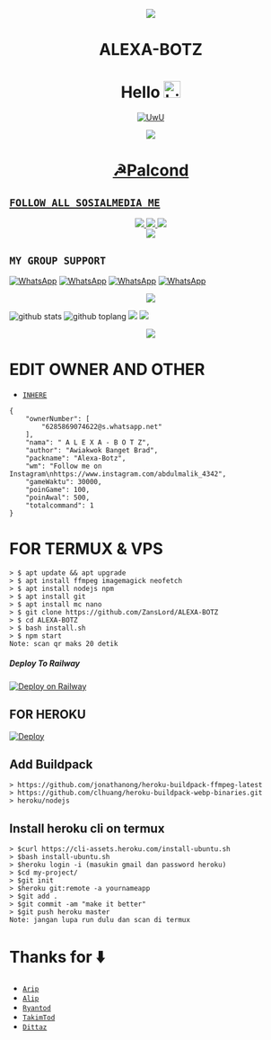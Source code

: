 <p align="center">
  <img src="https://avatars.githubusercontent.com/u/90433321?v=4" />
</p>
<h1 align="center">ALEXA-BOTZ
</p>


<h1 align="center">Hello <img src="https://user-images.githubusercontent.com/1303154/88677602-1635ba80-d120-11ea-84d8-d263ba5fc3c0.gif" width="30px" alt="hi"><br></h1>

<p align="center">
  <a href="https://github.com/ZansLord"><img src="http://readme-typing-svg.herokuapp.com?color=FFFF00&center=true&vCenter=true&multiline=false&lines=Hi!+im+a+Newbie🙀;Currently+Learning+Javascript.;Don't+bully+me+>//<" alt="UwU">
</p>

<p align="center">
  <img src="https://telegra.ph/file/301cb7a85fa49eb24b99d.jpg" />
</p>
<h1 align="center">☭Palcond
</p>


## ```FOLLOW ALL SOSIALMEDIA ME```
<p align="center">
<a href="https://instagram.com/abdulmalik_4342"><img src="https://img.shields.io/badge/Instagram-E4405F?style=for-the-badge&logo=instagram&logoColor=white"/> 
<a href="https://wa.me/+6285869074622"><img src="https://img.shields.io/badge/WhatsApp-25D366?style=for-the-badge&logo=whatsapp&logoColor=white" />
<a href="https://youtube.com/channel/UCQTY8f50tu64_t7QohIdqmA"><img src="https://img.shields.io/badge/YouTube ZANSLORD-ff0000?style=for-the-badge&logo=youtube&logoColor=ff000000&link=https://youtube.com/ZeroYT7" /><br>
<a href="https://tiktok.com/@abdulzans"><img src="https://img.shields.io/badge/Tiktok ZANSLORD-black?style=for-the-badge&logo=tiktok&logoColor=ff000000&link=https://tiktok.com/@zeroyt7" /></a>
</p>

## ```MY GROUP SUPPORT```
<a href="https://chat.whatsapp.com/EovTV7blporBvWncIOXDBA"><img alt="WhatsApp" src="https://img.shields.io/badge/EXTREAM-25D366?style=for-the-badge&logo=whatsapp&logoColor=white"/></a>
<a href="https://chat.whatsapp.com/LTL9J5K0dxp65WspruIQuW"><img alt="WhatsApp" src="https://img.shields.io/badge/BLACKTEAM-25D366?style=for-the-badge&logo=whatsapp&logoColor=white"/></a>
<a href="https://chat.whatsapp.com/BFXePvxJSdvAxQrMonrbG4"><img alt="WhatsApp" src="https://img.shields.io/badge/REVOLUTION-25D366?style=for-the-badge&logo=whatsapp&logoColor=white"/></a>
<a href="https://chat.whatsapp.com/CzJ7a4HnT7TFsrxoyvDZwD"><img alt="WhatsApp" src="https://img.shields.io/badge/BIJIKERS-25D366?style=for-the-badge&logo=whatsapp&logoColor=white"/></a>


<p align="center">
  <img src="https://img.shields.io/badge/-JavaScript-black?style=flat-square&logo=javascript" />

</p>

![github stats](https://github-readme-stats.vercel.app/api?username=ZansLord&show_icons=true&theme=tokyonight)
![github toplang](https://github-readme-stats.vercel.app/api/top-langs/?username=ZansLord&layout=compact&theme=nightowl)
<a href="https://github.com/ZansLord"><img src="https://github-readme-streak-stats.herokuapp.com?user=ZansLord&theme=tokyonight&hide_border=false&properties=background&border=%239611C5FF" /><a>
![](https://github-profile-summary-cards.vercel.app/api/cards/profile-details?username=ZansLord&theme=monokai)

</p>

<p align="center">
  <img src="https://komarev.com/ghpvc/?username=ZansLord&label=VIEWS&style=flat-square&color=orange" />
</p>

# EDIT OWNER AND OTHER
* [`INHERE`](https://github.com/ZansLord/ALEXA-BOTZ/blob/main/database/setting-bot.json)
```
{
	"ownerNumber": [
		"6285869074622@s.whatsapp.net"
	],
	"nama": " A L E X A - B O T Z",
	"author": "Awiakwok Banget Brad",
	"packname": "Alexa-Botz",
	"wm": "Follow me on Instagram\nhttps://www.instagram.com/abdulmalik_4342",
	"gameWaktu": 30000,
	"poinGame": 100,
	"poinAwal": 500,
	"totalcommand": 1
}
```

# FOR TERMUX & VPS
```
> $ apt update && apt upgrade
> $ apt install ffmpeg imagemagick neofetch
> $ apt install nodejs npm
> $ apt install git
> $ apt install mc nano
> $ git clone https://github.com/ZansLord/ALEXA-BOTZ
> $ cd ALEXA-BOTZ
> $ bash install.sh
> $ npm start
Note: scan qr maks 20 detik
```


##### Deploy To Railway
[![Deploy on Railway](https://railway.app/button.svg)](https://railway.app/new/template?template=https://github.com/ZansLord/ALEXA-BOTZ)
## FOR HEROKU
[![Deploy](https://www.herokucdn.com/deploy/button.svg)](https://heroku.com/deploy?template=https://github.com/ZansLord/ALEXA-BOTZ/)
## Add Buildpack
```
> https://github.com/jonathanong/heroku-buildpack-ffmpeg-latest
> https://github.com/clhuang/heroku-buildpack-webp-binaries.git
> heroku/nodejs
```
## Install heroku cli on termux
```
> $curl https://cli-assets.heroku.com/install-ubuntu.sh
> $bash install-ubuntu.sh
> $heroku login -i (masukin gmail dan password heroku)
> $cd my-project/
> $git init
> $heroku git:remote -a yournameapp
> $git add .
> $git commit -am "make it better"
> $git push heroku master
Note: jangan lupa run dulu dan scan di termux
```

# Thanks for ⬇️

* [`Arip`](https://github.com/Akkun3704)
* [`Alip`](https://github.com/LitRHap)
* [`Ryantod`](https://github.com/HiRYN)
* [`TakimTod`](wa.me/+6282194424412)
* [`Dittaz`](https://youtube.com/user/ditasarwonoray)
